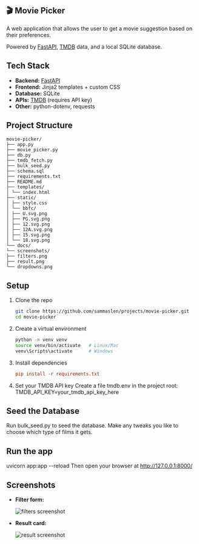 ## 🎬 Movie Picker

A web application that allows the user to get a movie suggestion based on their preferences.

Powered by [FastAPI](https://fastapi.tiangolo.com/), [TMDB](https://www.themoviedb.org/) data, and a local SQLite database. 

## Tech Stack

- **Backend:** [FastAPI](https://fastapi.tiangolo.com/)  
- **Frontend:** Jinja2 templates + custom CSS  
- **Database:** SQLite  
- **APIs:** [TMDB](https://developers.themoviedb.org/) (requires API key)  
- **Other:** python-dotenv, requests 

## Project Structure

```
movie-picker/
├── app.py
├── movie_picker.py
├── db.py
├── tmdb_fetch.py
├── bulk_seed.py
├── schema.sql
├── requirements.txt
├── README.md
├── templates/
│ └── index.html
├── static/
│ ├── style.css
│ └── bbfc/
│ ├── U.svg.png
│ ├── PG.svg.png
│ ├── 12.svg.png
│ ├── 12A.svg.png
│ ├── 15.svg.png
│ └── 18.svg.png
└── docs/
└── screenshots/
├── filters.png
├── result.png
└── dropdowns.png
```

## Setup

1. Clone the repo
   ```bash
   git clone https://github.com/sammaslen/projects/movie-picker.git
   cd movie-picker

2. Create a virtual environment
   ```bash
   python -m venv venv
   source venv/bin/activate   # Linux/Mac
   venv\Scripts\activate      # Windows

3. Install dependencies
   ```ini
   pip install -r requirements.txt

4. Set your TMDB API key
   Create a file tmdb.env in the project root:
   TMDB_API_KEY=your_tmdb_api_key_here

## Seed the Database

Run bulk_seed.py to seed the database. Make any tweaks you like to choose which type of films it gets.

## Run the app

   uvicorn app:app --reload
Then open your browser at http://127.0.0.1:8000/

## Screenshots

- **Filter form:**

  ![filters screenshot](docs/filters.png)

- **Result card:**

  ![result screenshot](docs/result.png)

